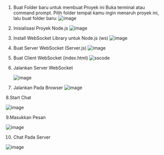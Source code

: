 1. Buat Folder baru untuk membuat Proyek ini
    Buka terminal atau command prompt.
    Pilih folder tempat kamu ingin menaruh proyek ini, lalu buat folder baru:
![image](https://github.com/user-attachments/assets/2deb0faf-55c0-49c6-aeb4-423b035a2d63)

2. Inisialisasi Proyek Node.js
   ![image](https://github.com/user-attachments/assets/d02d56d6-a229-4756-b896-4b6513e38d2d)
3. Install WebSocket Library untuk Node.js (ws)
   ![image](https://github.com/user-attachments/assets/96219328-ff8e-4839-ae7c-5b9f89fda230)

4. Buat Server WebSocket (Server.js)
   ![image](https://github.com/user-attachments/assets/79001b5d-3347-4932-a4d6-cd96be46bfd7)

5. Buat Client WebSocket (index.html)
   ![sscode](https://github.com/user-attachments/assets/da5f8432-9268-4b77-8f1c-0dbf8cd15ba4)
   
6. Jalankan Server WebSocket
   
   ![image](https://github.com/user-attachments/assets/f01b29fa-b681-494f-9fe5-2a42312e3c26)

7. Jalankan Pada Browser
    ![image](https://github.com/user-attachments/assets/1b630ac2-f9e0-431b-85ac-08a4caac53ae)

8.Start Chat
    
![image](https://github.com/user-attachments/assets/b49ce5e4-8dfc-4059-bed1-8db565c7bb73)
    

9.Masukkan Pesan 
   
![image](https://github.com/user-attachments/assets/f4cfaa7e-4922-4273-9e7a-47432bc38e83)
 
10. Chat Pada Server
    
![image](https://github.com/user-attachments/assets/b25fe3c3-b277-40a7-a931-38c4dbef76b7)




